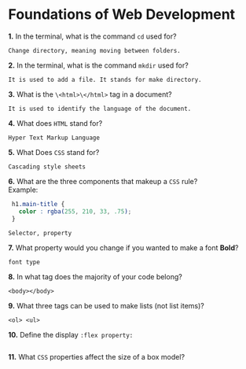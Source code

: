 # Foundations of Web Development

**1.** In the terminal, what is the command `cd` used for?
<!-- enter you answer in the space below -->
```
Change directory, meaning moving between folders.
```

**2.** In the terminal, what is the command `mkdir` used for?
<!-- enter you answer in the space below -->
```
It is used to add a file. It stands for make directory.
```

**3.** What is the `\<html>\</html>` tag in a document?
<!-- enter you answer in the space below -->
```
It is used to identify the language of the document.
```

**4.** What does `HTML` stand for?
<!-- enter you answer in the space below -->
```
Hyper Text Markup Language
```

**5.** What Does `CSS` stand for?
<!-- enter you answer in the space below -->
```
Cascading style sheets
```

**6.** What are the three components that makeup a `CSS` rule? <br> Example:
```css
 h1.main-title {
   color : rgba(255, 210, 33, .75);
 }
```
<!-- enter you answer in the space below -->
```
Selector, property
```

**7.** What property would you change if you wanted to make a font **Bold**?
<!-- enter you answer in the space below -->
```
font type
```

**8.** In what tag does the majority of your code belong?
<!-- enter you answer in the space below -->
```
<body></body>
```

**9.** What three tags can be used to make lists (not list items)?
<!-- enter you answer in the space below -->
```
<ol> <ul>
```

**10.** Define the display `:flex property:`
<!-- enter you answer in the space below -->
```

```

**11.** What `CSS` properties affect the size of a box model?
<!-- enter you answer in the space below -->
```

```